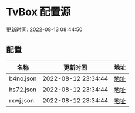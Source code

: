 
# TvBox 配置源

更新时间: 2022-08-13 08:44:50


## 配置

|   名称  | 更新时间  |地址  |
|  ----  | ----  |----  |
|  b4no.json | 2022-08-12 23:34:44 |[地址](https://box.okeybox.top/tv/b4no.json) |
|  hs72.json | 2022-08-12 23:34:44 |[地址](https://box.okeybox.top/tv/hs72.json) |
|  rxwj.json | 2022-08-12 23:34:44 |[地址](https://box.okeybox.top/tv/rxwj.json) |
  
    